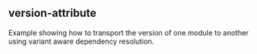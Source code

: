 ## version-attribute

Example showing how to transport the version of one module to another using variant aware dependency resolution.
